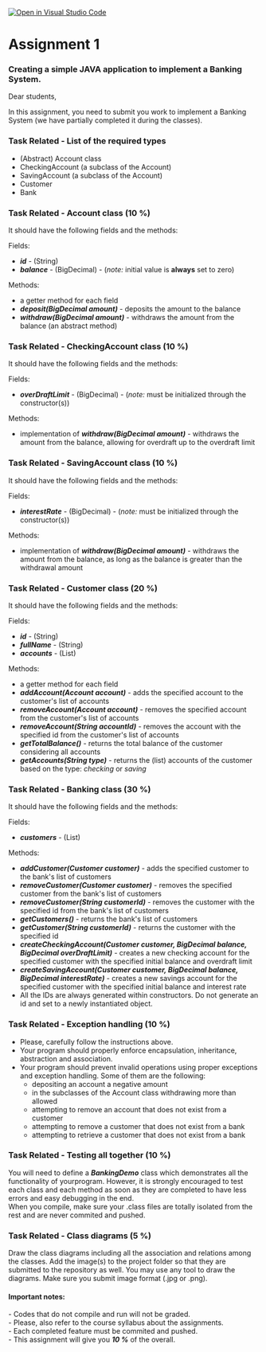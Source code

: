 [![Open in Visual Studio Code](https://classroom.github.com/assets/open-in-vscode-c66648af7eb3fe8bc4f294546bfd86ef473780cde1dea487d3c4ff354943c9ae.svg)](https://classroom.github.com/online_ide?assignment_repo_id=10602496&assignment_repo_type=AssignmentRepo)
<h1> Assignment 1 </h1>
<h3> Creating a simple JAVA application to implement a Banking System. </h3>

Dear students,

In this assignment, you need to submit you work to implement a Banking System (we have partially completed it during the
classes).

<h3>Task Related - List of the required types</h3>
<ul>
    <li>(Abstract) Account class</li>
    <li>CheckingAccount (a subclass of the Account)</li>
    <li>SavingAccount (a subclass of the Account)</li>
    <li>Customer</li>
    <li>Bank</li>
</ul>

<h3>Task Related - Account class <strong>(10 %)</strong></h3>
<p>It should have the following fields and the methods:</p>
<p>Fields:</p>
<ul>
    <li><strong><em>id</em></strong> - (String)</li>
    <li><strong><em>balance</em></strong> - (BigDecimal) - (<em>note:</em> initial value is <strong>always</strong> set
        to zero)</li>
</ul>
<p>Methods:</p>
<ul>
    <li>a getter method for each field</li>
    <li><strong><em>deposit(BigDecimal amount)</em></strong> - deposits the amount to the balance</li>
    <li><strong><em>withdraw(BigDecimal amount)</em></strong> - withdraws the amount from the balance (an abstract
        method)</li>
</ul>

<h3>Task Related - CheckingAccount class <strong>(10 %)</strong></h3>
<p>It should have the following fields and the methods:</p>
<p>Fields:</p>
<ul>
    <li><strong><em>overDraftLimit</em></strong> - (BigDecimal) - (<em>note:</em> must be initialized through the
        constructor(s))</li>
</ul>
<p>Methods:</p>
<ul>
    <li>implementation of <strong><em>withdraw(BigDecimal amount)</em></strong> - withdraws the amount from the balance,
        allowing for overdraft up to the overdraft limit</li>
</ul>

<h3>Task Related - SavingAccount class <strong>(10 %)</strong></h3>
<p>It should have the following fields and the methods:</p>
<p>Fields:</p>
<ul>
    <li><strong><em>interestRate</em></strong> - (BigDecimal) - (<em>note:</em> must be initialized through the
        constructor(s))</li>
</ul>
<p>Methods:</p>
<ul>
    <li>implementation of <strong><em>withdraw(BigDecimal amount)</em></strong> - withdraws the amount from the balance,
        as long as the balance is greater than the withdrawal amount</li>
</ul>

<h3>Task Related - Customer class <strong>(20 %)</strong></h3>
<p>It should have the following fields and the methods:</p>
<p>Fields:</p>
<ul>
    <li><strong><em>id</em></strong> - (String)</li>
    <li><strong><em>fullName</em></strong> - (String)</li>
    <li><strong><em>accounts</em></strong> - (List<Account>)</li>
</ul>
<p>Methods:</p>
<ul>
    <li>a getter method for each field</li>
    <li><strong><em>addAccount(Account account)</em></strong> - adds the specified account to the customer's list of
        accounts</li>
    <li><strong><em>removeAccount(Account account)</em></strong> - removes the specified account from the customer's
        list of accounts</li>
    <li><strong><em>removeAccount(String accountId)</em></strong> - removes the account with the specified id from the
        customer's list of accounts</li>
    <li><strong><em>getTotalBalance()</em></strong> - returns the total balance of the customer considering all accounts
    </li>
    <li><strong><em>getAccounts(String type)</em></strong> - returns the (list) accounts of the customer based on the
        type: <em>checking</em> or <em>saving</em></li>
</ul>

<h3>Task Related - Banking class <strong>(30 %)</strong></h3>
<p>It should have the following fields and the methods:</p>
<p>Fields:</p>
<ul>
    <li><strong><em>customers</em></strong> - (List<Customer>)</li>
</ul>
<p>Methods:</p>
<ul>
    <li><strong><em>addCustomer(Customer customer)</em></strong> - adds the specified customer to the bank's list of
        customers</li>
    <li><strong><em>removeCustomer(Customer customer)</em></strong> - removes the specified customer from the bank's
        list of customers</li>
    <li><strong><em>removeCustomer(String customerId)</em></strong> - removes the customer with the specified id from
        the bank's list of customers</li>
    <li><strong><em>getCustomers()</em></strong> - returns the bank's list of customers</li>
    <li><strong><em>getCustomer(String customerId)</em></strong> - returns the customer with the specified id</li>
    <li><strong><em>createCheckingAccount(Customer customer, BigDecimal balance, BigDecimal
                overDraftLimit)</em></strong> -
        creates a new checking account for the specified customer with the specified initial balance and overdraft limit
    </li>
    <li><strong><em>createSavingAccount(Customer customer, BigDecimal balance, BigDecimal interestRate)</em></strong> -
        creates a new savings account for the specified customer with the specified initial balance and interest rate
    </li>
    <li>All the IDs are always generated within constructors. Do not generate an id and set to a newly instantiated
        object.</li>
</ul>

<h3>Task Related - Exception handling <strong>(10 %)</strong></h3>
<ul>
    <li>Please, carefully follow the instructions above.</li>
    <li>Your program should properly enforce encapsulation, inheritance, abstraction and association.</li>
    <li>Your program should prevent invalid operations using proper exceptions and exception handling. Some of them are
        the following:
        <ul>
            <li>depositing an account a negative amount</li>
            <li>in the subclasses of the Account class withdrawing more than allowed</li>
            <li>attempting to remove an account that does not exist from a customer</li>
            <li>attempting to remove a customer that does not exist from a bank</li>
            <li>attempting to retrieve a customer that does not exist from a bank</li>
        </ul>
    </li>
</ul>

<h3>Task Related - Testing all together <strong>(10 %)</strong></h3>
You will need to define a <strong><em>BankingDemo</em></strong> class which demonstrates all the functionality of
yourprogram. However, it is strongly encouraged to test each class and each method as soon as they are completed to have
less errors and easy debugging in the end. <br />
When you compile, make sure your .class files are totally isolated from the rest and are never commited and pushed.

<h3>Task Related - Class diagrams <strong>(5 %)</strong></h3>
Draw the class diagrams including all the association and relations among the classes. Add the image(s) to the project
folder so that they are submitted to the repository as well. You may use any tool to draw the diagrams. Make sure you
submit image format (.jpg or .png).

<h4>Important notes:</h4>
- Codes that do not compile and run will not be graded. <br />
- Please, also refer to the course syllabus about the assignments. <br />
- Each completed feature must be commited and pushed. <br />
- This assignment will give you <strong><em>10 %</em></strong> of the overall. <br />